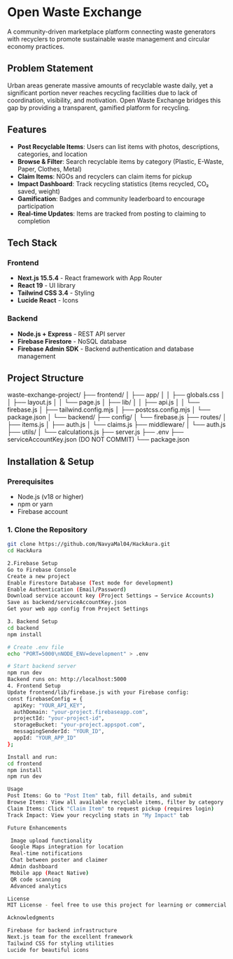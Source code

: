 # Open Waste Exchange

A community-driven marketplace platform connecting waste generators with recyclers to promote sustainable waste management and circular economy practices.

## Problem Statement

Urban areas generate massive amounts of recyclable waste daily, yet a significant portion never reaches recycling facilities due to lack of coordination, visibility, and motivation. Open Waste Exchange bridges this gap by providing a transparent, gamified platform for recycling.

## Features

- **Post Recyclable Items**: Users can list items with photos, descriptions, categories, and location
- **Browse & Filter**: Search recyclable items by category (Plastic, E-Waste, Paper, Clothes, Metal)
- **Claim Items**: NGOs and recyclers can claim items for pickup
- **Impact Dashboard**: Track recycling statistics (items recycled, CO₂ saved, weight)
- **Gamification**: Badges and community leaderboard to encourage participation
- **Real-time Updates**: Items are tracked from posting to claiming to completion

## Tech Stack

### Frontend
- **Next.js 15.5.4** - React framework with App Router
- **React 19** - UI library
- **Tailwind CSS 3.4** - Styling
- **Lucide React** - Icons

### Backend
- **Node.js + Express** - REST API server
- **Firebase Firestore** - NoSQL database
- **Firebase Admin SDK** - Backend authentication and database management

## Project Structure
waste-exchange-project/
├── frontend/
│   ├── app/
│   │   ├── globals.css
│   │   ├── layout.js
│   │   └── page.js
│   ├── lib/
│   │   ├── api.js
│   │   └── firebase.js
│   ├── tailwind.config.mjs
│   ├── postcss.config.mjs
│   └── package.json
│
└── backend/
├── config/
│   └── firebase.js
├── routes/
│   ├── items.js
│   ├── auth.js
│   └── claims.js
├── middleware/
│   └── auth.js
├── utils/
│   └── calculations.js
├── server.js
├── .env
├── serviceAccountKey.json (DO NOT COMMIT)
└── package.json
## Installation & Setup

### Prerequisites
- Node.js (v18 or higher)
- npm or yarn
- Firebase account

### 1. Clone the Repository
```bash
git clone https://github.com/NavyaMal04/HackAura.git
cd HackAura

2.Firebase Setup
Go to Firebase Console
Create a new project
Enable Firestore Database (Test mode for development)
Enable Authentication (Email/Password)
Download service account key (Project Settings → Service Accounts)
Save as backend/serviceAccountKey.json
Get your web app config from Project Settings

3. Backend Setup
cd backend
npm install

# Create .env file
echo "PORT=5000\nNODE_ENV=development" > .env

# Start backend server
npm run dev
Backend runs on: http://localhost:5000
4. Frontend Setup
Update frontend/lib/firebase.js with your Firebase config:
const firebaseConfig = {
  apiKey: "YOUR_API_KEY",
  authDomain: "your-project.firebaseapp.com",
  projectId: "your-project-id",
  storageBucket: "your-project.appspot.com",
  messagingSenderId: "YOUR_ID",
  appId: "YOUR_APP_ID"
};

Install and run:
cd frontend
npm install
npm run dev

Usage
Post Items: Go to "Post Item" tab, fill details, and submit
Browse Items: View all available recyclable items, filter by category
Claim Items: Click "Claim Item" to request pickup (requires login)
Track Impact: View your recycling stats in "My Impact" tab

Future Enhancements

 Image upload functionality
 Google Maps integration for location
 Real-time notifications
 Chat between poster and claimer
 Admin dashboard
 Mobile app (React Native)
 QR code scanning
 Advanced analytics

License
MIT License - feel free to use this project for learning or commercial purposes.

Acknowledgments

Firebase for backend infrastructure
Next.js team for the excellent framework
Tailwind CSS for styling utilities
Lucide for beautiful icons
